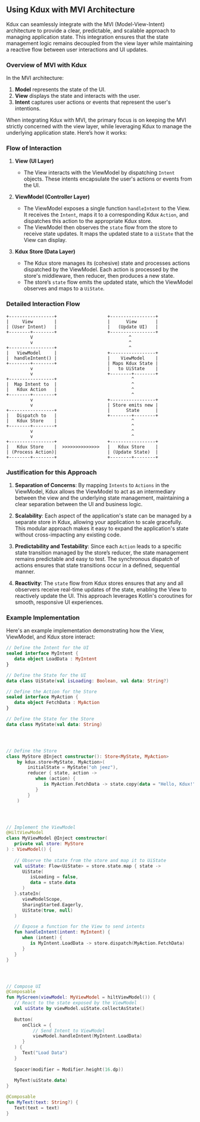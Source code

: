 ## Using Kdux with MVI Architecture

Kdux can seamlessly integrate with the MVI (Model-View-Intent) architecture to provide a clear, predictable, and
scalable approach to managing application state. This integration ensures that the state management logic remains
decoupled from the view layer while maintaining a reactive flow between user interactions and UI updates.

### Overview of MVI with Kdux

In the MVI architecture:

1. **Model** represents the state of the UI.
2. **View** displays the state and interacts with the user.
3. **Intent** captures user actions or events that represent the user's intentions.

When integrating Kdux with MVI, the primary focus is on keeping the MVI strictly concerned with the view layer, while
leveraging Kdux to manage the underlying application state. Here’s how it works:

### Flow of Interaction

1. **View (UI Layer)**
    - The View interacts with the ViewModel by dispatching `Intent` objects. These intents encapsulate the user's
      actions or events from the UI.

2. **ViewModel (Controller Layer)**
    - The ViewModel exposes a single function `handleIntent` to the View. It receives the `Intent`, maps it to a
      corresponding Kdux `Action`, and dispatches this action to the appropriate Kdux store.
    - The ViewModel then observes the `state` flow from the store to receive state updates. It maps the updated state to
      a `UiState` that the View can display.

3. **Kdux Store (Data Layer)**
    - The Kdux store manages its (cohesive) state and processes actions dispatched by the ViewModel. Each action is
      processed by the store's middleware, then reducer, then produces a new state.
    - The store’s `state` flow emits the updated state, which the ViewModel observes and maps to a `UiState`.

### Detailed Interaction Flow

```plaintext
+-----------------+                   +-----------------+ 
|     View        |                   |      View       | 
| (User Intent)   |                   |   (Update UI)   | 
+--------+--------+                   +-----------------+ 
         V                                    ^           
         v                                    ^
+-----------------+                           ^
|   ViewModel     |                   +-----------------+ 
|  handleIntent() |                   |    ViewModel    | 
+--------+--------+                   | Maps Kdux State | 
         v                            |   to UiState    | 
         v                            +--------+--------+ 
+-----------------+                            ^          
|  Map Intent to  |                            ^
|   Kdux Action   |                            ^
+--------+--------+                            ^
         v                            +-----------------+ 
         v                            | Store emits new | 
+-----------------+                   |      State      | 
|   Dispatch to   |                   +--------+--------+ 
|   Kdux Store    |                            ^
+--------+--------+                            ^
         v                                     ^          
         v                                     ^          
+-----------------+                   +-----------------+ 
|   Kdux Store    |  >>>>>>>>>>>>>>   |   Kdux Store    | 
| (Process Action)|                   | (Update State)  | 
+--------+--------+                   +--------+--------+ 
```

### Justification for this Approach

1. **Separation of Concerns**: By mapping `Intents` to `Actions` in the ViewModel, Kdux allows the ViewModel to act as
   an intermediary between the view and the underlying state management, maintaining a clear separation between the UI
   and business logic.

2. **Scalability**: Each aspect of the application's state can be managed by a separate store in Kdux, allowing your 
   application to scale gracefully. This modular approach makes it easy to expand the application's state without 
   cross-impacting any existing code.

3. **Predictability and Testability**: Since each `Action` leads to a specific state transition managed by the store’s
   reducer, the state management remains predictable and easy to test. The synchronous dispatch of actions ensures that
   state transitions occur in a defined, sequential manner.

4. **Reactivity**: The `state` flow from Kdux stores ensures that any and all observers receive real-time updates of the state,
   enabling the View to reactively update the UI. This approach leverages Kotlin's coroutines for smooth, responsive UI
   experiences.

### Example Implementation

Here's an example implementation demonstrating how the View, ViewModel, and Kdux store interact:

```kotlin
// Define the Intent for the UI
sealed interface MyIntent {
   data object LoadData : MyIntent
}

// Define the State for the UI
data class UiState(val isLoading: Boolean, val data: String?)

// Define the Action for the Store
sealed interface MyAction {
   data object FetchData : MyAction
}

// Define the State for the Store
data class MyState(val data: String)




// Define the Store
class MyStore @Inject constructor(): Store<MyState, MyAction>
    by kdux.store<MyState, MyAction>(
        initialState = MyState("oh jeez"),
        reducer { state, action ->
           when (action) {
              is MyAction.FetchData -> state.copy(data = "Hello, Kdux!")
           }
        }
    )




// Implement the ViewModel
@HiltViewModel
class MyViewModel @Inject constructor(
   private val store: MyStore
) : ViewModel() {
    
   // Observe the state from the store and map it to UiState
   val uiState: Flow<UiState> = store.state.map { state ->
      UiState(
         isLoading = false,
         data = state.data
      )
   }.stateIn(
      viewModelScope, 
      SharingStarted.Eagerly, 
      UiState(true, null)
   )

   // Expose a function for the View to send intents
   fun handleIntent(intent: MyIntent) {
      when (intent) {
         is MyIntent.LoadData -> store.dispatch(MyAction.FetchData)
      }
   }
}




// Compose UI
@Composable
fun MyScreen(viewModel: MyViewModel = hiltViewModel()) { 
   // React to the state exposed by the ViewModel
   val uiState by viewModel.uiState.collectAsState()
   
   Button(
      onClick = { 
          // Send Intent to ViewModel
          viewModel.handleIntent(MyIntent.LoadData) 
      }
   ) {
      Text("Load Data")
   }
   
   Spacer(modifier = Modifier.height(16.dp))
   
   MyText(uiState.data)
}

@Composable
fun MyText(text: String?) {
   Text(text = text)
}
```